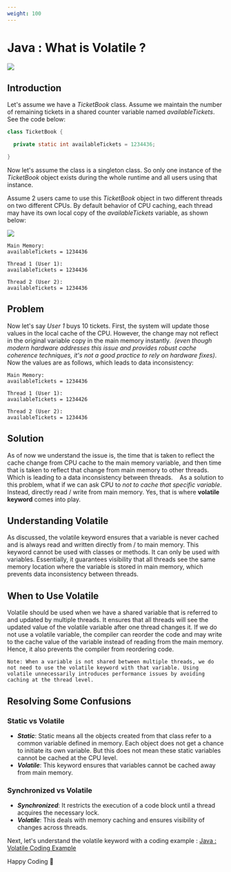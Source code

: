 ```yaml
---
weight: 100
---
```

# Java : What is Volatile ?

![](/images/Screenshot%202025-01-29%20111128.png)

## Introduction

Let's assume we have a *TicketBook* class. Assume we maintain the number of remaining tickets in a shared counter variable named *availableTickets*. See the code below:
```java
class TicketBook {

  private static int availableTickets = 1234436;

}
```

Now let's assume the class is a singleton class. So only one instance of the *TicketBook* object exists during the whole runtime and all users using that instance.

Assume 2 users came to use this *TicketBook* object in two different threads on two different CPUs. By default behavior of CPU caching, each thread may have its own local copy of the *availableTickets* variable, as shown below:

![](/images/AVvXsEhUTOi4ZWo0ljfXnvjnuwBbweCBIn7krEUslTmnIbfGrPwL2FgCQw-LzFUqbfG0Vv24JcbzpoEU4OsRZG4avmqad04uEWX6wx5cVM5K5l-FwlcpDNafTjJsEFFc9ZNh2Kr27dX4b7_8l3nIg8JZ2IXK5b0cxhN1FFdK70lxdGJDSQXAHCTcIqi6AowyjmrO)

```text
Main Memory:
availableTickets = 1234436

Thread 1 (User 1):
availableTickets = 1234436

Thread 2 (User 2):
availableTickets = 1234436
```
## Problem

Now let's say *User 1* buys 10 tickets. First, the system will update those values in the local cache of the CPU. However, the change may not reflect in the original variable copy in the main memory instantly. 
*(even though modern hardware addresses this issue and provides robust cache coherence techniques, it's not a good practice to rely on hardware fixes\)*. Now the values are as follows, which leads to data inconsistency:

```text
Main Memory:
availableTickets = 1234436

Thread 1 (User 1):
availableTickets = 1234426

Thread 2 (User 2):
availableTickets = 1234436
```
## Solution

As of now we understand the issue is, the time that is taken to reflect the cache change from CPU cache to the main memory variable, and then time that is taken to reflect that change from main memory to other threads. Which is leading to a data inconsistency between threads.
  
As a solution to this problem, what if we can ask CPU to *not to cache that specific variable*. Instead, directly read / write from main memory. Yes, that is where **volatile keyword** comes into play. 

## Understanding Volatile

As discussed, the volatile keyword ensures that a variable is never cached and is always read and written directly from / to main memory. This keyword cannot be used with classes or methods. It can only be used with variables.
Essentially, it guarantees visibility that all threads see the same memory location where the variable is stored in main memory, which prevents data inconsistency between threads.

## When to Use Volatile

Volatile should be used when we have a shared variable that is referred to and updated by multiple threads. It ensures that all threads will see the updated value of the volatile variable after one thread changes it.
If we do not use a volatile variable, the compiler can reorder the code and may write to the cache value of the variable instead of reading from the main memory. Hence, it also prevents the compiler from reordering code.

```text
Note: When a variable is not shared between multiple threads, we do not need to use the volatile keyword with that variable. Using volatile unnecessarily introduces performance issues by avoiding caching at the thread level.
```

## Resolving Some Confusions

### Static vs Volatile

- ***Static***: Static means all the objects created from that class refer to a common variable defined in memory. Each object does not get a chance to initiate its own variable. But this does not mean these static variables cannot be cached at the CPU level.
- ***Volatile***: This keyword ensures that variables cannot be cached away from main memory.

### Synchronized vs Volatile

- ***Synchronized***: It restricts the execution of a code block until a thread acquires the necessary lock.
- ***Volatile***: This deals with memory caching and ensures visibility of changes across threads.

Next, let's understand the volatile keyword with a coding example : [Java : Volatile Coding Example](/docs/java/concurrency/volatile/coding-example/)

Happy Coding 🙌

